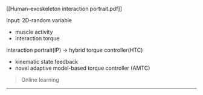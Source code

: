 [[Human–exoskeleton interaction portrait.pdf]]

Input: 2D-random variable
- muscle activity
- interaction torque

interaction portrait(IP) -> hybrid torque controller(HTC)
- kinematic state feedback
- novel adaptive model-based torque controller (AMTC)

> Online learning

---
